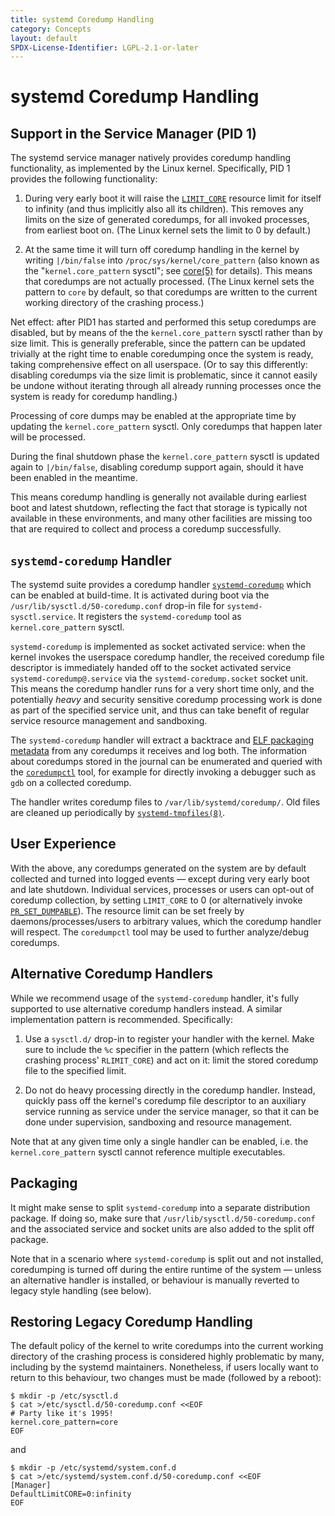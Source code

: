 ```yaml
---
title: systemd Coredump Handling
category: Concepts
layout: default
SPDX-License-Identifier: LGPL-2.1-or-later
---
```


# systemd Coredump Handling

## Support in the Service Manager (PID 1)

The systemd service manager natively provides coredump handling functionality,
as implemented by the Linux kernel.
Specifically, PID 1 provides the following functionality:

1. During very early boot it will raise the
   [`LIMIT_CORE`](https://man7.org/linux/man-pages/man2/getrlimit.2.html)
   resource limit for itself to infinity (and thus implicitly also all its children).
   This removes any limits on the size of generated coredumps,
   for all invoked processes, from earliest boot on.
   (The Linux kernel sets the limit to 0 by default.)

2. At the same time it will turn off coredump handling in the kernel by writing
   `|/bin/false` into `/proc/sys/kernel/core_pattern` (also known as the
   "`kernel.core_pattern` sysctl"; see
   [core(5)](https://man7.org/linux/man-pages/man5/core.5.html) for
   details).
   This means that coredumps are not actually processed.
   (The Linux kernel sets the pattern to `core` by default, so that coredumps are written
   to the current working directory of the crashing process.)

Net effect: after PID1 has started and performed this setup coredumps are
disabled, but by means of the the `kernel.core_pattern` sysctl rather than by
size limit.
This is generally preferable, since the pattern can be updated trivially at the right time to enable coredumping once the system is ready, taking comprehensive effect on all userspace.
(Or to say this differently: disabling coredumps via the size limit is problematic, since it cannot easily
be undone without iterating through all already running processes once the system is ready for coredump handling.)

Processing of core dumps may be enabled at the appropriate time by updating the
`kernel.core_pattern` sysctl.
Only coredumps that happen later will be processed.

During the final shutdown phase the `kernel.core_pattern` sysctl is updated
again to `|/bin/false`, disabling coredump support again, should it have been
enabled in the meantime.

This means coredump handling is generally not available during earliest boot
and latest shutdown, reflecting the fact that storage is typically not
available in these environments, and many other facilities are missing too that
are required to collect and process a coredump successfully.

## `systemd-coredump` Handler

The systemd suite provides a coredump handler
[`systemd-coredump`](https://www.freedesktop.org/software/systemd/man/systemd-coredump.html)
which can be enabled at build-time. It is activated during boot via the
`/usr/lib/sysctl.d/50-coredump.conf` drop-in file for
`systemd-sysctl.service`. It registers the `systemd-coredump` tool as
`kernel.core_pattern` sysctl.

`systemd-coredump` is implemented as socket activated service: when the kernel
invokes the userspace coredump handler, the received coredump file descriptor
is immediately handed off to the socket activated service
`systemd-coredump@.service` via the `systemd-coredump.socket` socket unit. This
means the coredump handler runs for a very short time only, and the potentially
*heavy* and security sensitive coredump processing work is done as part of the
specified service unit, and thus can take benefit of regular service resource
management and sandboxing.

The `systemd-coredump` handler will extract a backtrace and
[ELF packaging metadata](https://systemd.io/ELF_PACKAGE_METADATA) from any coredumps it
receives and log both.
The information about coredumps stored in the journal can be enumerated and queried with the
[`coredumpctl`](https://www.freedesktop.org/software/systemd/man/coredumpctl.html)
tool, for example for directly invoking a debugger such as `gdb` on a collected
coredump.

The handler writes coredump files to `/var/lib/systemd/coredump/`.
Old files are cleaned up periodically by
[`systemd-tmpfiles(8)`](https://www.freedesktop.org/software/systemd/man/systemd-tmpfiles.html).

## User Experience

With the above, any coredumps generated on the system are by default collected
and turned into logged events — except during very early boot and late
shutdown.
Individual services, processes or users can opt-out of coredump collection,
by setting `LIMIT_CORE` to 0 (or alternatively invoke
[`PR_SET_DUMPABLE`](https://man7.org/linux/man-pages/man2/prctl.2.html)).
The resource limit can be set freely by daemons/processes/users to arbitrary
values, which the coredump handler will respect.
The `coredumpctl` tool may be used to further analyze/debug coredumps.

## Alternative Coredump Handlers

While we recommend usage of the `systemd-coredump` handler, it's fully
supported to use alternative coredump handlers instead.
A similar implementation pattern is recommended.
Specifically:

1. Use a `sysctl.d/` drop-in to register your handler with the kernel.
   Make sure to include the `%c` specifier in the pattern (which reflects the
   crashing process' `RLIMIT_CORE`) and act on it:
   limit the stored coredump file to the specified limit.

2. Do not do heavy processing directly in the coredump handler.
   Instead, quickly pass off the kernel's coredump file descriptor to an
   auxiliary service running as service under the service manager,
   so that it can be done under supervision, sandboxing and resource management.

Note that at any given time only a single handler can be enabled, i.e. the
`kernel.core_pattern` sysctl cannot reference multiple executables.

## Packaging

It might make sense to split `systemd-coredump` into a separate distribution
package.
If doing so, make sure that `/usr/lib/sysctl.d/50-coredump.conf` and
the associated service and socket units are also added to the split off package.

Note that in a scenario where `systemd-coredump` is split out and not
installed, coredumping is turned off during the entire runtime of the system —
unless an alternative handler is installed, or behaviour is manually reverted
to legacy style handling (see below).

## Restoring Legacy Coredump Handling

The default policy of the kernel to write coredumps into the current working
directory of the crashing process is considered highly problematic by many,
including by the systemd maintainers.
Nonetheless, if users locally want to return to this behaviour, two changes must be made (followed by a reboot):

```console
$ mkdir -p /etc/sysctl.d
$ cat >/etc/sysctl.d/50-coredump.conf <<EOF
# Party like it's 1995!
kernel.core_pattern=core
EOF
```

and

```console
$ mkdir -p /etc/systemd/system.conf.d
$ cat >/etc/systemd/system.conf.d/50-coredump.conf <<EOF
[Manager]
DefaultLimitCORE=0:infinity
EOF
```
